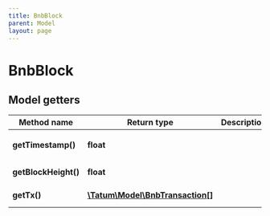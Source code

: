 ```yaml
---
title: BnbBlock
parent: Model
layout: page
---
```


# BnbBlock

## Model getters

Method name | Return type | Description | Notes
------------ | ------------- | ------------- | -------------
**getTimestamp()** | **float** |  | ex.: `1651145988650` [optional]
**getBlockHeight()** | **float** |  | ex.: `44925860` [optional]
**getTx()** | [**\Tatum\Model\BnbTransaction[]**](../BnbTransaction) |  | ex.: `null` [optional]


